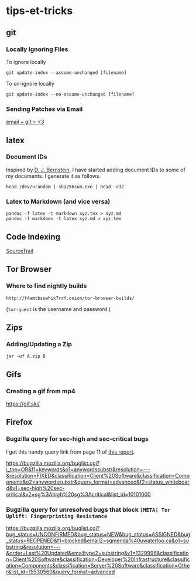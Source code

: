 # tips-et-tricks

## git

### Locally Ignoring Files

To ignore locally
```
git update-index --assume-unchanged [filename]
```

To un-ignore locally
```
git update-index --no-assume-unchanged [filename]
```

### Sending Patches via Email

[email + git = <3](https://git-send-email.io)

## latex

### Document IDs

Inspired by [D. J. Bernstein](https://cr.yp.to/bib/documentid.html), I have started adding document IDs to some of my documents. I generate it as follows.

```
head /dev/urandom | sha256sum.exe | head -c32
```

### Latex to Markdown (and vice versa)

```
pandoc -f latex -t markdown xyz.tex > xyz.md
pandoc -f markdown -t latex xyz.md > xyz.tex
```

## Code Indexing

[SourceTrail](https://github.com/CoatiSoftware/Sourcetrail)

## Tor Browser

### Where to find nightly builds

```
http://f4amtbsowhix7rrf.onion/tor-browser-builds/
```

(`tor-guest` is the username and password.)

## Zips

### Adding/Updating a Zip

```
jar -uf A.zip B
```

## Gifs

### Creating a gif from mp4

https://gif.ski/

## Firefox

### Bugzilla query for sec-high and sec-critical bugs

I got this handy query link from page 11 of [this report](https://github.com/iSECPartners/publications/tree/master/reports/Tor%20Browser%20Bundle).

https://bugzilla.mozilla.org/buglist.cgi?j_top=OR&f1=keywords&o1=anywordssubstr&resolution=---&resolution=FIXED&classification=Client%20Software&classification=Components&o2=anywordssubstr&query_format=advanced&f2=status_whiteboard&v1=sec-high%20sec-critical&v2=sg%3Ahigh%20sg%3Acritical&list_id=10101000

### Bugzilla query for unresolved bugs that block `[META] Tor Uplift: Fingerprinting Resistance`

https://bugzilla.mozilla.org/buglist.cgi?bug_status=UNCONFIRMED&bug_status=NEW&bug_status=ASSIGNED&bug_status=REOPENED&f1=blocked&email2=sgmenda%40uwaterloo.ca&o1=substring&resolution=---&order=Last%20Updated&emailtype2=substring&v1=1329996&classification=Client%20Software&classification=Developer%20Infrastructure&classification=Components&classification=Server%20Software&classification=Other&list_id=15530560&query_format=advanced
